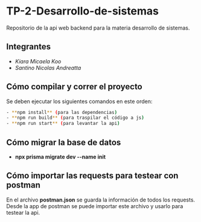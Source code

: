 # TP-2-Desarrollo-de-sistemas
Repositorio de la api web backend para la materia desarrollo de sistemas.

## Integrantes
- *Kiara Micaela Koo*
- *Santino Nicolas Andreatta*

## Cómo compilar y correr el proyecto
Se deben ejecutar los siguientes comandos en este orden:
```bash
- **npm install** (para las dependencias)
- **npm run build** (para traspilar el código a js)
- **npm run start** (para levantar la api)
``` 

## Cómo migrar la base de datos
- **npx prisma migrate dev --name init**

## Cómo importar las requests para testear con postman
En el archivo **postman.json** se guarda la información de todos los requests. Desde la app de postman se puede importar este archivo y usarlo para testear la api.
